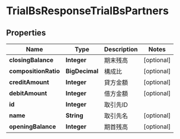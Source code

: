 

# TrialBsResponseTrialBsPartners


## Properties

Name | Type | Description | Notes
------------ | ------------- | ------------- | -------------
**closingBalance** | **Integer** | 期末残高 |  [optional]
**compositionRatio** | **BigDecimal** | 構成比 |  [optional]
**creditAmount** | **Integer** | 貸方金額 |  [optional]
**debitAmount** | **Integer** | 借方金額 |  [optional]
**id** | **Integer** | 取引先ID | 
**name** | **String** | 取引先名 |  [optional]
**openingBalance** | **Integer** | 期首残高 |  [optional]



